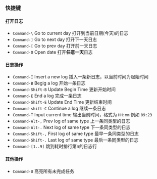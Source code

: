 ### 快捷键

#### 打开日志

- `Command-\` Go to current day 打开到当前日期(今天)的日志
- `Command-]` Go to next day 打开下一天日志
- `Command-[` Go to prev day 打开前一天日志
- `Command-O` Open date 打开**任意一天**日志


#### 日志操作

- `Command-I` Insert a new log 插入一条新日志，以当前时间为起始时间
- `Command-B` Begig a log 开始一条日志
- `Command-Shift-B` Update Begin Time 更新开始时间
- `Command-E` End a log 完成一条日志
- `Command-Shift-E` Update End Time 更新结束时间
- `Command-shift-C` Continue a log 继续一条日志
- `Command-T` Input current time 输出当前时间，格式为 `HH:mm` 例如 `09:23`
- `Command-Alt-,` Prev log of same type 上一条同类型的日志
- `Command-Alt-.` Next log of same type 下一条同类型的日志
- `Command-Shift-,` First log of same type 最早一条同类型的日志
- `Command-Shift-.` Last log of same type 最后一条同类型的日志
- `Command-[1..9]` 跳到耗时排行第n的日志行

#### 其他操作

- `Command-U` 高亮所有未完成任务


